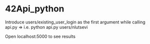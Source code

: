 # 42Api_python

Introduce users/existing_user_login as the first argument while calling api.py => i.e. python api.py users/nlutsevi

Open localhost:5000 to see results

